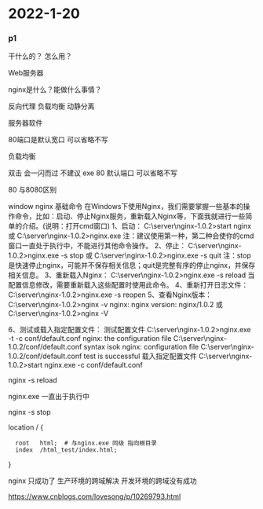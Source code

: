 # 2022-1-20

### p1

干什么的？
怎么用？

Web服务器

nginx是什么？能做什么事情？

反向代理
负载均衡
动静分离

服务器软件

80端口是默认宽口 可以省略不写

负载均衡

双击 会一闪而过 不建议 exe
80 默认端口 可以省略不写 

80 与8080区别

window nginx 基础命令
在Windows下使用Nginx，我们需要掌握一些基本的操作命令，比如：启动、停止Nginx服务，重新载入Nginx等，下面我就进行一些简单的介绍。(说明：打开cmd窗口) 
1、启动： 
C:\server\nginx-1.0.2>start nginx 
或 
C:\server\nginx-1.0.2>nginx.exe 
注：建议使用第一种，第二种会使你的cmd窗口一直处于执行中，不能进行其他命令操作。 
2、停止： 
C:\server\nginx-1.0.2>nginx.exe -s stop 
或 
C:\server\nginx-1.0.2>nginx.exe -s quit 
注：stop是快速停止nginx，可能并不保存相关信息；quit是完整有序的停止nginx，并保存相关信息。 
3、重新载入Nginx： 
C:\server\nginx-1.0.2>nginx.exe -s reload 
当配置信息修改，需要重新载入这些配置时使用此命令。 
4、重新打开日志文件： 
C:\server\nginx-1.0.2>nginx.exe -s reopen 
5、查看Nginx版本： 
C:\server\nginx-1.0.2>nginx -v 
nginx: nginx version: nginx/1.0.2 
或 
C:\server\nginx-1.0.2>nginx -V 

6、测试或载入指定配置文件： 
测试配置文件 
C:\server\nginx-1.0.2>nginx.exe -t -c conf/default.conf 
nginx: the configuration file C:\server\nginx-1.0.2/conf/default.conf syntax isok 
nginx: configuration file C:\server\nginx-1.0.2/conf/default.conf test is successful 
载入指定配置文件 
C:\server\nginx-1.0.2>start nginx.exe -c conf/default.conf

nginx -s reload

nginx.exe 一直出于执行中

nginx -s stop

 location / {

      root   html;  # 与nginx.exe 同级 指向根目录
      index  /html_test/index.html;

}

nginx 只成功了 生产环境的跨域解决 开发环境的跨域没有成功

https://www.cnblogs.com/lovesong/p/10269793.html
